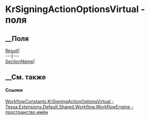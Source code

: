 # KrSigningActionOptionsVirtual - поля
##  __Поля
[Result](F_Tessa_Extensions_Default_Shared_Workflow_WorkflowEngine_WorkflowConstants_KrSigningActionOptionsVirtual_Result.htm)|  
---|---  
[SectionName](F_Tessa_Extensions_Default_Shared_Workflow_WorkflowEngine_WorkflowConstants_KrSigningActionOptionsVirtual_SectionName.htm)|  
## __См. также
#### Ссылки
[WorkflowConstants.KrSigningActionOptionsVirtual -
](T_Tessa_Extensions_Default_Shared_Workflow_WorkflowEngine_WorkflowConstants_KrSigningActionOptionsVirtual.htm)
[Tessa.Extensions.Default.Shared.Workflow.WorkflowEngine - пространство
имён](N_Tessa_Extensions_Default_Shared_Workflow_WorkflowEngine.htm)
